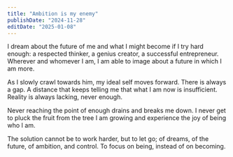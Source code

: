 ```yaml
---
title: "Ambition is my enemy"
publishDate: "2024-11-28"
editDate: "2025-01-08"
---
```


I dream about the future of me and what I might become if I try hard enough: a respected thinker, a genius creator, a successful entrepreneur. Wherever and whomever I am, I am able to image about a future in which I am more.

As I slowly crawl towards him, my ideal self moves forward. There is always a gap. A distance that keeps telling me that what I am now is insufficient. Reality is always lacking, never enough.

Never reaching the point of enough drains and breaks me down. I never get to pluck the fruit from the tree I am growing and experience the joy of being who I am.

The solution cannot be to work harder, but to let go; of dreams, of the future, of ambition, and control. To focus on being, instead of on becoming.
